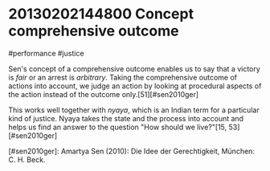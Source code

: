 # 20130202144800 Concept comprehensive outcome
#performance #justice

Sen's concept of a comprehensive outcome enables us to say that a victory is _fair_ or an arrest is _arbitrary_. Taking the comprehensive outcome of actions into account, we judge an action by looking at procedural aspects of the action instead of the outcome only.[51][#sen2010ger]

This works well together with _nyaya_, which is an Indian term for a particular kind of justice. Nyaya takes the state and the process into account and helps us find an answer to the question "How should we live?"[15, 53][#sen2010ger]

[#sen2010ger]: Amartya Sen (2010): Die Idee der Gerechtigkeit, München: C. H. Beck.
